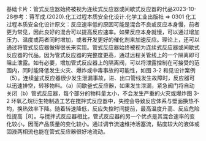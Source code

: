 

基础卡片：管式反应器始终被视为连续式反应器或间歇式反应器的代品2023-10-28参考：蒋军成.(2020).化工过程本质安全化设计.化学工业出版社 => 0301 化工过程本质安全化设计原文：反应速率低的原因可能是混合不良或反应本身慢，前者更为常见，因此良好的混合可以提高反应速率。如果反应本身就慢，可以通过增加压力、温度或两者同时增加，或者开发更好的催化剂来加速反应。理论上，还可以通过将管式反应器做得很长来实现。管式反应器始终被视为连续式反应器或间歇式反应器的代品。因为管式反应器的完整度更高，通过远程关管线上的一个隔离即可阻止泄露。如有必要，增加管式反应器上的隔离阀，可以将泄露控制在可接受的范围内，同时能降低发生火灾、爆炸或中毒事故的可能性，如图 3-2 和见设计案例（5）。连续釜式反应器很少发生泄漏事故，进、出口管线发生故障时，反应器可以迅速排空，转移物料。（a）间歇釜式反应器，如果发生泄漏，紧急阀门将自动关闭（b）管式反应器，每个部分的物料量太小，不会发生严重的火灾或爆炸图 3-2 环氧乙烷衍生物制造工艺在搅拌式反应器中，失控会导致反应体系与壁面换热不均，换热效率下降。随着转速降低，反应失控时间提前，最高温度升高、反应危险性提高［8］。与搅拌式反应器相比，管式反应器的另一个优点是其混合速率的变化较小，因而产品质量的变化较小。通过调节流速维持活塞流，黏度较大的液体或固液两相流也能在管式反应器很好地流动。